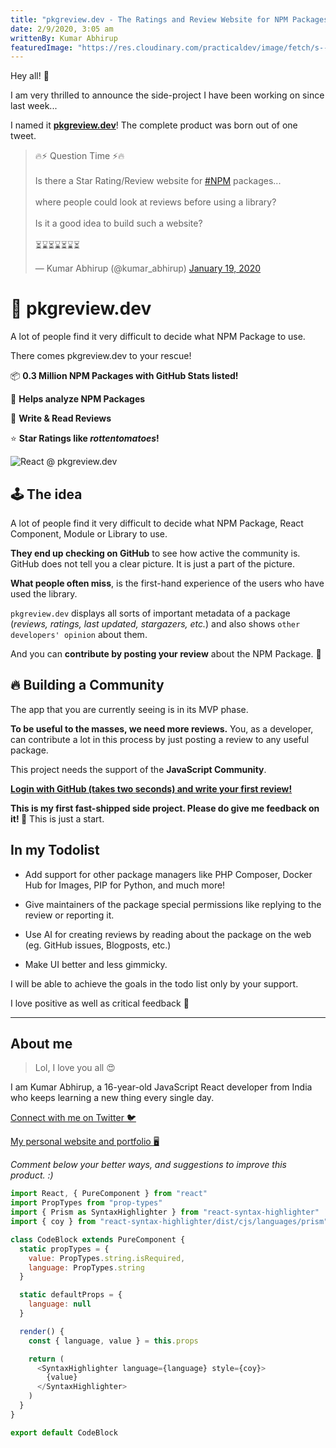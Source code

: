 ```yaml
---
title: "pkgreview.dev - The Ratings and Review Website for NPM Packages 🎉"
date: 2/9/2020, 3:05 am
writtenBy: Kumar Abhirup
featuredImage: "https://res.cloudinary.com/practicaldev/image/fetch/s--6XoqW46m--/c_imagga_scale,f_auto,fl_progressive,h_420,q_auto,w_1000/https://dev-to-uploads.s3.amazonaws.com/i/cj694wkr77z93hijbdjj.jpg"
---
```


Hey all! 🙌

I am very thrilled to announce the side-project I have been working on since last week...

I named it **[pkgreview.dev](https://pkgreview.dev)**! The complete product was born out of one tweet.

<blockquote class="twitter-tweet"><p lang="en" dir="ltr">🔥⚡ Question Time ⚡🔥<br><br>Is there a Star Rating/Review website for <a href="https://twitter.com/hashtag/NPM?src=hash&amp;ref_src=twsrc%5Etfw">#NPM</a> packages...<br><br>where people could look at reviews before using a library?<br><br>Is it a good idea to build such a website?<br><br>⏳⌛⏳⌛⏳⌛⏳</p>&mdash; Kumar Abhirup (@kumar_abhirup) <a href="https://twitter.com/kumar_abhirup/status/1218860389833723905?ref_src=twsrc%5Etfw">January 19, 2020</a></blockquote> <script async src="https://platform.twitter.com/widgets.js" charset="utf-8"></script>

# 🎊 pkgreview.dev

A lot of people find it very difficult to decide what NPM Package to use.

There comes pkgreview.dev to your rescue!

📦 **0.3 Million NPM Packages with GitHub Stats listed!**

🎉 **Helps analyze NPM Packages**

🚨 **Write & Read Reviews**

⭐️ **Star Ratings like _rottentomatoes_!**

![React @ pkgreview.dev](https://ph-files.imgix.net/7dc59a54-0d54-4804-8c9d-301482cafb0a?auto=format&auto=compress&codec=mozjpeg&cs=strip&w=582.330383480826&h=380&fit=max&dpr=2)

## 🕹 The idea

A lot of people find it very difficult to decide what NPM Package, React Component, Module or Library to use.

**They end up checking on GitHub** to see how active the community is. GitHub does not tell you a clear picture. It is just a part of the picture.

**What people often miss**, is the first-hand experience of the users who have used the library.

`pkgreview.dev` displays all sorts of important metadata of a package (_reviews, ratings, last updated, stargazers, etc._) and also shows `other developers' opinion` about them.

And you can **contribute by posting your review** about the NPM Package. 🎉

## 🔥 Building a Community

The app that you are currently seeing is in its MVP phase.

**To be useful to the masses, we need more reviews.** You, as a developer, can contribute a lot in this process by just posting a review to any useful package.

This project needs the support of the **JavaScript Community**.

**[Login with GitHub (takes two seconds) and write your first review!](https://pkgreview.dev/npm/react)**

**This is my first fast-shipped side project. Please do give me feedback on it! 🙌** This is just a start.

## In my Todolist

- Add support for other package managers like PHP Composer, Docker Hub for Images, PIP for Python, and much more!

- Give maintainers of the package special permissions like replying to the review or reporting it.

- Use AI for creating reviews by reading about the package on the web (eg. GitHub issues, Blogposts, etc.)

- Make UI better and less gimmicky.

I will be able to achieve the goals in the todo list only by your support.

I love positive as well as critical feedback 🙌

---

## About me

> Lol, I love you all 😍

I am Kumar Abhirup, a 16-year-old JavaScript React developer from India who keeps learning a new thing every single day.

[Connect with me on Twitter 🐦](https://twitter.com/kumar_abhirup)

[My personal website and portfolio 🖥️](https://kumar.now.sh)

_Comment below your better ways, and suggestions to improve this product. :)_

```js
import React, { PureComponent } from "react"
import PropTypes from "prop-types"
import { Prism as SyntaxHighlighter } from "react-syntax-highlighter"
import { coy } from "react-syntax-highlighter/dist/cjs/languages/prism"

class CodeBlock extends PureComponent {
  static propTypes = {
    value: PropTypes.string.isRequired,
    language: PropTypes.string
  }

  static defaultProps = {
    language: null
  }

  render() {
    const { language, value } = this.props

    return (
      <SyntaxHighlighter language={language} style={coy}>
        {value}
      </SyntaxHighlighter>
    )
  }
}

export default CodeBlock
```
